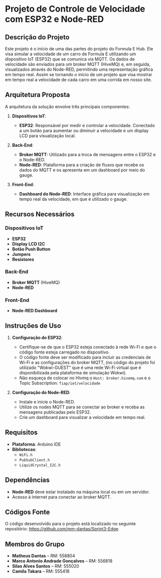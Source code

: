 # Projeto de Controle de Velocidade com ESP32 e Node-RED

## Descrição do Projeto

Este projeto é o início de uma das partes do projeto do Formula E Hub. Ele visa simular a velocidade de um carro de Formula E utilizando um dispositivo IoT (ESP32) que se comunica via MQTT. Os dados de velocidade são enviados para um broker MQTT (HiveMQ) e, em seguida, visualizados através do Node-RED, permitindo uma representação gráfica em tempo real. Assim se tornando o início de um projeto que visa mostrar em tempo real a velocidade de cada carro em uma corrida em nosso site.

## Arquitetura Proposta

A arquitetura da solução envolve três principais componentes:

1. **Dispositivos IoT**:
   - **ESP32**: Responsável por medir e controlar a velocidade. Conectado a um botão para aumentar ou diminuir a velocidade e um display LCD para visualização local.

2. **Back-End**:
   - **Broker MQTT**: Utilizado para a troca de mensagens entre o ESP32 e o Node-RED.
   - **Node-RED**: Plataforma para a criação de fluxos que recebe os dados do MQTT e os apresenta em um dashboard por meio do gauge.

3. **Front-End**:
   - **Dashboard do Node-RED**: Interface gráfica para visualização em tempo real da velocidade, em que é utilizado o gauge.

## Recursos Necessários

### Dispositivos IoT
- **ESP32**
- **Display LCD I2C**
- **Botão Push Button**
- **Jumpers**
- **Resistores**

### Back-End
- **Broker MQTT** (HiveMQ)
- **Node-RED**

### Front-End
- **Node-RED Dashboard**

## Instruções de Uso

1. **Configuração do ESP32**:
   - Certifique-se de que o ESP32 esteja conectado à rede Wi-Fi e que o código fonte esteja carregado no dispositivo.
   - O código fonte deve ser modificado para incluir as credenciais de Wi-Fi e as configurações do broker MQTT, (no código do projeto foi utilizado "Wokwi-GUEST" que é uma rede Wi-Fi virtual que é disponibilizada pela plataforma de simulação Wokwi).
   - Não esqueça de colocar no Hivmq o `Host: broker.hivemq.com` e o Topic Subscription: `fiap/iot/velocidade`

2. **Configuração do Node-RED**:
   - Instale e inicie o Node-RED.
   - Utilize os nodes MQTT para se conectar ao broker e receba as mensagens publicadas pelo ESP32.
   - Crie um dashboard para visualizar a velocidade em tempo real.

## Requisitos

- **Plataforma**: Arduino IDE
- **Bibliotecas**:
  - `WiFi.h`
  - `PubSubClient.h`
  - `LiquidCrystal_I2C.h`

## Dependências

- **Node-RED** deve estar instalado na máquina local ou em um servidor.
- Acesso à internet para conectar ao broker MQTT.

## Códigos Fonte

O código desenvolvido para o projeto está localizado no seguinte repositório: https://github.com/mm-dantas/Sprint3-Edge



## Membros do Grupo

- **Matheus Dantas** – RM: 558804
- **Marco Antonio Andrade Gonçalves** – RM: 556818
- **Silas Alves Santos** – RM: 555020
- **Camila Takara** – RM: 555418
